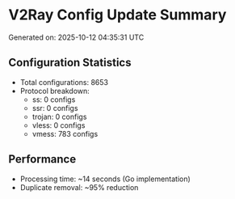 # V2Ray Config Update Summary
Generated on: 2025-10-12 04:35:31 UTC

## Configuration Statistics
- Total configurations: 8653
- Protocol breakdown:
  - ss: 0 configs
  - ssr: 0 configs
  - trojan: 0 configs
  - vless: 0 configs
  - vmess: 783 configs

## Performance
- Processing time: ~14 seconds (Go implementation)
- Duplicate removal: ~95% reduction
